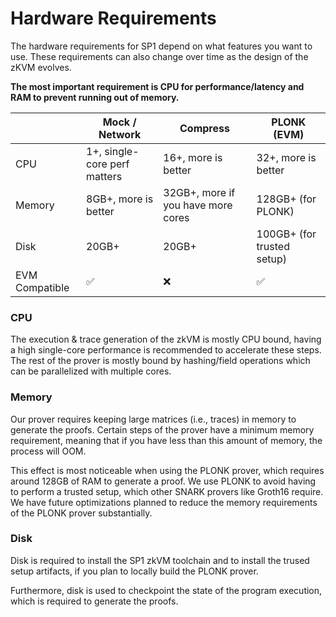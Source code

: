 # Hardware Requirements

The hardware requirements for SP1 depend on what features you want to use. These requirements can also
change over time as the design of the zKVM evolves. 

**The most important requirement is CPU for performance/latency and RAM to prevent running out of memory.**


|                | Mock / Network               | Compress            | PLONK (EVM)                |
|----------------|------------------------------|------------------------------------|----------------------------|
| CPU            | 1+, single-core perf matters | 16+, more is better                | 32+, more is better        |
| Memory         | 8GB+, more is better         | 32GB+, more if you have more cores | 128GB+ (for PLONK)         |
| Disk           | 20GB+                        | 20GB+                              | 100GB+ (for trusted setup) |
| EVM Compatible | ✅                           | ❌                                  | ✅                        |

### CPU

The execution & trace generation of the zkVM is mostly CPU bound, having a high single-core 
performance is recommended to accelerate these steps. The rest of the prover is mostly bound by hashing/field operations
which can be parallelized with multiple cores.

### Memory

Our prover requires keeping large matrices (i.e., traces) in memory to generate the proofs. Certain steps of the prover
have a minimum memory requirement, meaning that if you have less than this amount of memory, the process will OOM.

This effect is most noticeable when using the PLONK prover, which requires around 128GB of RAM to generate a proof. We use PLONK to avoid
having to perform a trusted setup, which other SNARK provers like Groth16 require. We have future optimizations planned to reduce
the memory requirements of the PLONK prover substantially.

### Disk

Disk is required to install the SP1 zkVM toolchain and to install the trused setup artifacts, if you plan to locally build the PLONK prover.

Furthermore, disk is used to checkpoint the state of the program execution, which is required to generate the proofs. 